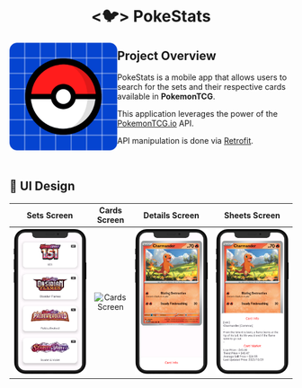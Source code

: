 <h1 align="center">
  <🐦> PokeStats
</h1>

<img src="docs/imgs/logo-pokestats.png" alt="PokeStats Logo" align="left" width="192"/>

## Project Overview

PokeStats is a mobile app that allows users to search for the sets and their respective cards available in **PokemonTCG**.

This application leverages the power of the [PokemonTCG.io](https://pokemontcg.io) API.

API manipulation is done via [Retrofit](https://square.github.io/retrofit).

<br/>

## 🎨 UI Design

|                                                                              Sets Screen                                                                               |                                                                               Cards Screen                                                                                |                                                                                 Details Screen                                                                                  |                                                                                Sheets Screen                                                                                 |
|:----------------------------------------------------------------------------------------------------------------------------------------------------------------------:|:-------------------------------------------------------------------------------------------------------------------------------------------------------------------------:|:-------------------------------------------------------------------------------------------------------------------------------------------------------------------------------:|:----------------------------------------------------------------------------------------------------------------------------------------------------------------------------:|
| <picture><source media="(prefers-color-scheme: dark)" srcset="docs/imgs/dark/screen-sets.png"><img src="docs/imgs/light/screen-sets.png" alt="Sets Screen"/></picture> | <picture><source media="(prefers-color-scheme: dark)" srcset="docs/imgs/dark/screen-cards.png"><img src="docs/imgs/light/screen-cards.png" alt="Cards Screen"/></picture> | <picture><source media="(prefers-color-scheme: dark)" srcset="docs/imgs/dark/screen-details.png"><img src="docs/imgs/light/screen-details.png" alt="Details Screen"/></picture> | <picture><source media="(prefers-color-scheme: dark)" srcset="docs/imgs/dark/screen-sheets.png"><img src="docs/imgs/light/screen-sheets.png" alt="Sheets Screen"/></picture> |